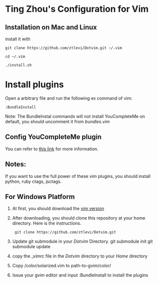 # Ting Zhou's Configuration for Vim

## Installation on Mac and Linux

install it with

    git clone https://github.com/ztlevi/Dotvim.git ~/.vim

    cd ~/.vim

    ./install.sh

# Install plugins

Open a arbitrary file and run the following ex command of vim:

    :BundleInstall
Note: The BundleInstal commands will not install YouCompleteMe on default, you should uncomment it from *bundles.vim*

## Config YouCompleteMe plugin
You can refer to [this link](https://github.com/Valloric/YouCompleteMe) for more information.

## Notes:
If you want to use the full power of these vim plugins, you should install python, ruby ctags, jsctags.

## For Windows Platform

1. At first, you should download the [vim version](ftp://ftp.vim.org/pub/vim/pc/gvim80.exe)

2. After downloading, you should clone this repository at your home directory. Here is the instructions.

        git clone https://github.com/ztlevi/Dotvim.git

3. Update git submodule in your *Dotvim* Directory.
    git submodule init
    git submodule update

4. copy the _vimrc file in the *Dotvim* directory to your $Home$ directory

5. Copy /color/solarized.vim to path-to-gvim/color/

6. Issue your gvim editor and input :BundleInstall to install the plugins
